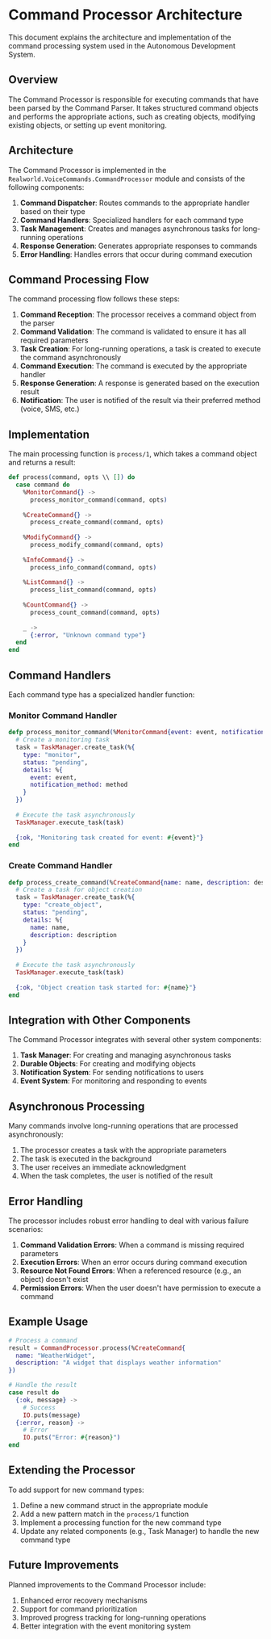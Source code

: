 # Command Processor Architecture

This document explains the architecture and implementation of the command processing system used in the Autonomous Development System.

## Overview

The Command Processor is responsible for executing commands that have been parsed by the Command Parser. It takes structured command objects and performs the appropriate actions, such as creating objects, modifying existing objects, or setting up event monitoring.

## Architecture

The Command Processor is implemented in the `Realworld.VoiceCommands.CommandProcessor` module and consists of the following components:

1. **Command Dispatcher**: Routes commands to the appropriate handler based on their type
2. **Command Handlers**: Specialized handlers for each command type
3. **Task Management**: Creates and manages asynchronous tasks for long-running operations
4. **Response Generation**: Generates appropriate responses to commands
5. **Error Handling**: Handles errors that occur during command execution

## Command Processing Flow

The command processing flow follows these steps:

1. **Command Reception**: The processor receives a command object from the parser
2. **Command Validation**: The command is validated to ensure it has all required parameters
3. **Task Creation**: For long-running operations, a task is created to execute the command asynchronously
4. **Command Execution**: The command is executed by the appropriate handler
5. **Response Generation**: A response is generated based on the execution result
6. **Notification**: The user is notified of the result via their preferred method (voice, SMS, etc.)

## Implementation

The main processing function is `process/1`, which takes a command object and returns a result:

```elixir
def process(command, opts \\ []) do
  case command do
    %MonitorCommand{} -> 
      process_monitor_command(command, opts)
      
    %CreateCommand{} -> 
      process_create_command(command, opts)
      
    %ModifyCommand{} -> 
      process_modify_command(command, opts)
      
    %InfoCommand{} -> 
      process_info_command(command, opts)
      
    %ListCommand{} -> 
      process_list_command(command, opts)
      
    %CountCommand{} -> 
      process_count_command(command, opts)
      
    _ -> 
      {:error, "Unknown command type"}
  end
end
```

## Command Handlers

Each command type has a specialized handler function:

### Monitor Command Handler

```elixir
defp process_monitor_command(%MonitorCommand{event: event, notification_method: method}, opts) do
  # Create a monitoring task
  task = TaskManager.create_task(%{
    type: "monitor",
    status: "pending",
    details: %{
      event: event,
      notification_method: method
    }
  })
  
  # Execute the task asynchronously
  TaskManager.execute_task(task)
  
  {:ok, "Monitoring task created for event: #{event}"}
end
```

### Create Command Handler

```elixir
defp process_create_command(%CreateCommand{name: name, description: description}, opts) do
  # Create a task for object creation
  task = TaskManager.create_task(%{
    type: "create_object",
    status: "pending",
    details: %{
      name: name,
      description: description
    }
  })
  
  # Execute the task asynchronously
  TaskManager.execute_task(task)
  
  {:ok, "Object creation task started for: #{name}"}
end
```

## Integration with Other Components

The Command Processor integrates with several other system components:

1. **Task Manager**: For creating and managing asynchronous tasks
2. **Durable Objects**: For creating and modifying objects
3. **Notification System**: For sending notifications to users
4. **Event System**: For monitoring and responding to events

## Asynchronous Processing

Many commands involve long-running operations that are processed asynchronously:

1. The processor creates a task with the appropriate parameters
2. The task is executed in the background
3. The user receives an immediate acknowledgment
4. When the task completes, the user is notified of the result

## Error Handling

The processor includes robust error handling to deal with various failure scenarios:

1. **Command Validation Errors**: When a command is missing required parameters
2. **Execution Errors**: When an error occurs during command execution
3. **Resource Not Found Errors**: When a referenced resource (e.g., an object) doesn't exist
4. **Permission Errors**: When the user doesn't have permission to execute a command

## Example Usage

```elixir
# Process a command
result = CommandProcessor.process(%CreateCommand{
  name: "WeatherWidget",
  description: "A widget that displays weather information"
})

# Handle the result
case result do
  {:ok, message} -> 
    # Success
    IO.puts(message)
  {:error, reason} -> 
    # Error
    IO.puts("Error: #{reason}")
end
```

## Extending the Processor

To add support for new command types:

1. Define a new command struct in the appropriate module
2. Add a new pattern match in the `process/1` function
3. Implement a processing function for the new command type
4. Update any related components (e.g., Task Manager) to handle the new command type

## Future Improvements

Planned improvements to the Command Processor include:

1. Enhanced error recovery mechanisms
2. Support for command prioritization
3. Improved progress tracking for long-running operations
4. Better integration with the event monitoring system
